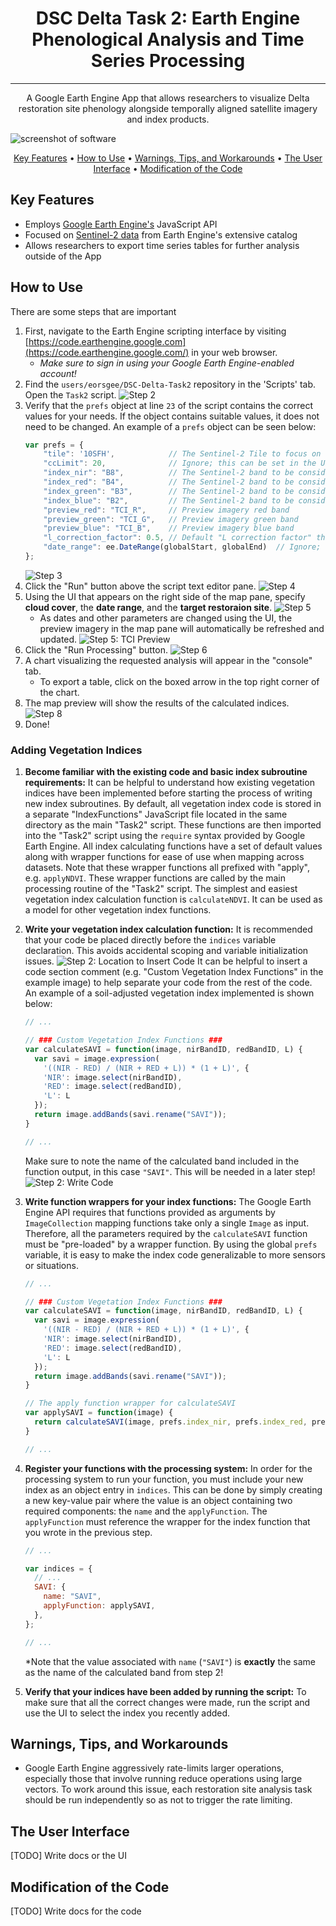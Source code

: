 <div align="center">
    <h1>DSC Delta Task 2: Earth Engine Phenological Analysis and Time Series Processing</h1>
    <hr>
    A Google Earth Engine App that allows researchers to visualize Delta restoration site phenology alongside temporally aligned satellite imagery and index products. 
</div>

![screenshot of software](media/SoftwareScreenshot.png)

<p align="center">
    <a href="#key-features">Key Features</a> •
    <a href="#how-to-use">How to Use</a> •
    <a href="#warnings-tips-and-workarounds">Warnings, Tips, and Workarounds</a> •
    <a href="#the-user-interface">The User Interface</a> •
    <a href="#modification-of-the-code">Modification of the Code</a>
</p>

## Key Features

- Employs [Google Earth Engine's](https://earthengine.google.com/) JavaScript API
- Focused on [Sentinel-2 data](https://developers.google.com/earth-engine/datasets/catalog/COPERNICUS_S2_SR) from Earth Engine's extensive catalog
- Allows researchers to export time series tables for further analysis outside of the App

## How to Use

There are some steps that are important 

1. First, navigate to the Earth Engine scripting interface by visiting [https://code.earthengine.google.com](https://code.earthengine.google.com/) in your web browser.
    - *Make sure to sign in using your Google Earth Engine-enabled account!*
2. Find the `users/eorsgee/DSC-Delta-Task2` repository in the 'Scripts' tab. Open the `Task2` script.
    ![Step 2](media/Step2-FindRepository.png)
3. Verify that the `prefs` object at line `23` of the script contains the correct values for your needs. If the object contains suitable values, it does not need to be changed. An example of a `prefs` object can be seen below:
    ```javascript
    var prefs = {
        "tile": '10SFH',            // The Sentinel-2 Tile to focus on
        "ccLimit": 20,              // Ignore; this can be set in the UI
        "index_nir": "B8",          // The Sentinel-2 band to be considered Near-Infrared (NIR)
        "index_red": "B4",          // The Sentinel-2 band to be considered Red
        "index_green": "B3",        // The Sentinel-2 band to be considered Green
        "index_blue": "B2",         // The Sentinel-2 band to be considered Blue
        "preview_red": "TCI_R",     // Preview imagery red band
        "preview_green": "TCI_G",   // Preview imagery green band
        "preview_blue": "TCI_B",    // Preview imagery blue band
        "l_correction_factor": 0.5, // Default "L correction factor" that the vegetation index algorithms will use
        "date_range": ee.DateRange(globalStart, globalEnd)  // Ignore; this can be set in the UI
    };
    ```
    ![Step 3](media/Step3-EditPrefs.png)
4. Click the "Run" button above the script text editor pane.
    ![Step 4](media/Step4-ClickRun.png)
5. Using the UI that appears on the right side of the map pane, specify **cloud cover**, the **date range**, and the **target restoraion site**.
    ![Step 5](media/Step5-GUISettings.png)
    - As dates and other parameters are changed using the UI, the preview imagery in the map pane will automatically be refreshed and updated.
    ![Step 5: TCI Preview](media/Step5-GUIImgPreview.png)
6. Click the "Run Processing" button.
    ![Step 6](media/Step6-RunButton.png)
7. A chart visualizing the requested analysis will appear in the "console" tab.
    - To export a table, click on the boxed arrow in the top right corner of the chart.
8. The map preview will show the results of the calculated indices. 
    ![Step 8](media/Step7-8-Charts-Output.png)
9. Done!

### Adding Vegetation Indices
1. **Become familiar with the existing code and basic index subroutine requirements:**
   It can be helpful to understand how existing vegetation indices have been implemented before starting the process of writing new index subroutines. By default, all vegetation index code is stored in a separate "IndexFunctions" JavaScript file located in the same directory as the main "Task2" script. These functions are then imported into the "Task2" script using the `require` syntax provided by Google Earth Engine. All index calculating functions have a set of default values along with wrapper functions for ease of use when mapping across datasets. Note that these wrapper functions all prefixed with "apply", e.g. `applyNDVI`. These wrapper functions are called by the main processing routine of the "Task2" script. The simplest and easiest vegetation index calculation function is `calculateNDVI`. It can be used as a model for other vegetation index functions.
2. **Write your vegetation index calculation function:**
   It is recommended that your code be placed directly before the `indices` variable declaration. This avoids accidental scoping and variable initialization issues. 
   ![Step 2: Location to Insert Code](media/AddVIs/Step2-InsertCodeLocation.png)
   It can be helpful to insert a code section comment (e.g. "Custom Vegetation Index Functions" in the example image) to help separate your code from the rest of the code. An example of a soil-adjusted vegetation index implemented is shown below:
   
   ```javascript
   // ...
   
   // ### Custom Vegetation Index Functions ###
   var calculateSAVI = function(image, nirBandID, redBandID, L) {
     var savi = image.expression(
       '((NIR - RED) / (NIR + RED + L)) * (1 + L)', {
       'NIR': image.select(nirBandID),
       'RED': image.select(redBandID),
       'L': L
     });
     return image.addBands(savi.rename("SAVI"));
   }
   
   // ...
   ```
   Make sure to note the name of the calculated band included in the function output, in this case `"SAVI"`. This will be needed in a later step!
   ![Step 2: Write Code](media/AddVIs/Step2-WriteFunction.png)
3. **Write function wrappers for your index functions:**
   The Google Earth Engine API requires that functions provided as arguments by `ImageCollection` mapping functions take only a single `Image` as input. Therefore, all the parameters required by the `calculateSAVI` function must be "pre-loaded" by a wrapper function. By using the global `prefs` variable, it is easy to make the index code generalizable to more sensors or situations.
   ```javascript
   // ...
   
   // ### Custom Vegetation Index Functions ###
   var calculateSAVI = function(image, nirBandID, redBandID, L) {
     var savi = image.expression(
       '((NIR - RED) / (NIR + RED + L)) * (1 + L)', {
       'NIR': image.select(nirBandID),
       'RED': image.select(redBandID),
       'L': L
     });
     return image.addBands(savi.rename("SAVI"));
   }
   
   // The apply function wrapper for calculateSAVI
   var applySAVI = function(image) {
     return calculateSAVI(image, prefs.index_nir, prefs.index_red, prefs.l_correction_factor);
   }
   
   // ...
   ```
4. **Register your functions with the processing system:**
   In order for the processing system to run your function, you must include your new index as an object entry in `indices`. This can be done by simply creating a new key-value pair where the value is an object containing two required components: the `name` and the `applyFunction`. The `applyFunction` must reference the wrapper for the index function that you wrote in the previous step.
   ```javascript
   // ...
   
   var indices = {
     // ...
     SAVI: {
       name: "SAVI",
       applyFunction: applySAVI,
     },
   };
   
   // ...
   ```
   *Note that the value associated with `name` (`"SAVI"`) is **exactly** the same as the name of the calculated band from step 2!
   
5. **Verify that your indices have been added by running the script:**
   To make sure that all the correct changes were made, run the script and use the UI to select the index you recently added.

## Warnings, Tips, and Workarounds
- Google Earth Engine aggressively rate-limits larger operations, especially those that involve running reduce operations using large vectors. To work around this issue, each restoration site analysis task should be run independently so as not to trigger the rate limiting.

## The User Interface
[TODO] Write docs or the UI

## Modification of the Code
[TODO] Write docs for the code

